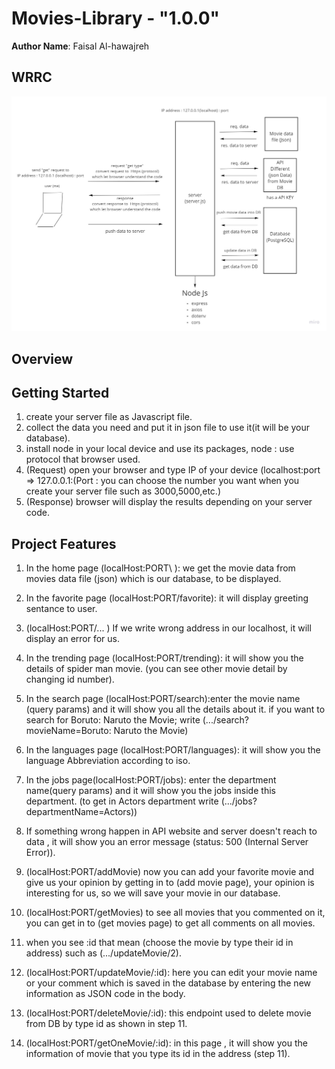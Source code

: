 # Movies-Library - "1.0.0"

**Author Name**: Faisal Al-hawajreh

## WRRC
![Wrrc](Task14.jpg)
## Overview

## Getting Started
1. create your server file as Javascript file.
2. collect the data you need and put it in json file to use it(it will be your database).
3. install node in your local device and use its packages, node : use protocol that browser used.
4. (Request) open your browser and type IP of your device (localhost:port => 127.0.0.1:(Port : you can choose the number you want when you create your server file such as 3000,5000,etc.)
5. (Response) browser will display the results depending on your server code. 

<!-- What are the steps that a user must take in order to build this app on their own machine and get it running? -->

## Project Features
<!-- What are the features included in you app -->
1. In the home page (localHost:PORT\ ): we get the movie data from movies data file (json) which is our database, to be displayed.

2. In the favorite page (localHost:PORT/favorite): it will display greeting sentance to user.

3. (localHost:PORT/... ) If we write wrong address in our localhost, it will display an error for us.

4. In the trending page (localHost:PORT/trending): it will show you the details of spider man movie. (you can see other movie detail by changing id number).

5. In the search page (localHost:PORT/search):enter the movie name (query params) and it will show you all the details about it. if you want to search for Boruto: Naruto the Movie; write  (.../search?movieName=Boruto: Naruto the Movie)

6. In the languages page (localHost:PORT/languages): it will show you the language Abbreviation according to iso.

7. In the jobs page(localHost:PORT/jobs): enter the department name(query params) and it will show you the jobs inside this department. (to get in Actors  department write  (.../jobs?departmentName=Actors))

8. If something wrong happen in API website and server doesn't reach to data , it will show you an error message (status: 500 (Internal Server Error)).

9. (localHost:PORT/addMovie) now you can add your favorite movie and give us your opinion by getting in to (add movie page), your opinion is interesting for us, so we will save your movie in our database.

10. (localHost:PORT/getMovies) to see all movies that you commented on it, you can get in to (get movies page) to get all comments on all movies.

11. when you see :id that mean (choose the movie by type their id in address) such as (.../updateMovie/2).

12. (localHost:PORT/updateMovie/:id): here you can edit your movie name or your comment which is saved in the database by entering the new information as JSON code in the body.

13. (localHost:PORT/deleteMovie/:id): this endpoint used to delete movie from DB by type id as shown in step 11.
14. (localHost:PORT/getOneMovie/:id): in this page , it will show you the information of movie that you type its id in the address (step 11).